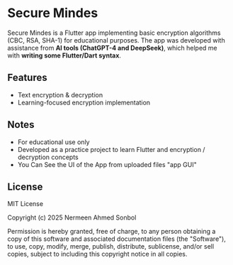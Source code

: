 # Secure Mindes

Secure Mindes is a Flutter app implementing basic encryption algorithms (CBC, RSA, SHA-1) for educational purposes. 
The app was developed with assistance from **AI tools (ChatGPT-4 and DeepSeek)**, which helped me with **writing some Flutter/Dart syntax**.

## Features
- Text encryption & decryption
- Learning-focused encryption implementation

## Notes
- For educational use only
- Developed as a practice project to learn Flutter and encryption / decryption concepts
- You Can See the UI of the App from uploaded files "app GUI"

## License
MIT License

Copyright (c) 2025 Nermeen Ahmed Sonbol

Permission is hereby granted, free of charge, to any person obtaining a copy
of this software and associated documentation files (the "Software"), to use,
copy, modify, merge, publish, distribute, sublicense, and/or sell copies, subject
to including this copyright notice in all copies.


